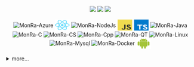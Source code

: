<!--Hello
<h2><img src="https://emojis.slackmojis.com/emojis/images/1531849430/4246/blob-sunglasses.gif?1531849430" width="30"/> Hi 👋 , I'm MonRá! <img src="https://media.giphy.com/media/12oufCB0MyZ1Go/giphy.gif" width="50"></h2>
-->

<div>
  </p>
  <div align="center">
   <a href="https://www.facebook.com/ramon.chaib" target="_blank"><img src="https://img.shields.io/badge/-Facebook-%230077B5?style=for-the-badge&logo=facebook&logoColor=white" target="_blank"></a> 
  <a href="https://www.instagram.com/monrapps/" target="_blank"><img src="https://img.shields.io/badge/-Instagram-%23E4405F?style=for-the-badge&logo=instagram&logoColor=white" target="_blank"></a>
  <a href="https://www.linkedin.com/in/ramon-chaib-27007635/" target="_blank"><img src="https://img.shields.io/badge/-LinkedIn-%230077B5?style=for-the-badge&logo=linkedin&logoColor=white" target="_blank"></a>   
</div>
  
 <div style="display: inline_block" align="center"><br>
  <img align="center" alt="MonRa-Azure" height="30" width="40" src="https://cdn.jsdelivr.net/gh/devicons/devicon/icons/azure/azure-original.svg">
  <img align="center" alt="MonRa-React" height="30" width="40" src="https://raw.githubusercontent.com/devicons/devicon/master/icons/react/react-original.svg">
  <img align="center" alt="MonRa-NodeJs" height="30" width="40" src="https://cdn.jsdelivr.net/gh/devicons/devicon/icons/nodejs/nodejs-original.svg">
  <img align="center" alt="MonRa-Js" height="30" width="40" src="https://raw.githubusercontent.com/devicons/devicon/master/icons/javascript/javascript-original.svg">     <img align="center" alt="MonRa-Ts" height="30" width="40" src="https://raw.githubusercontent.com/devicons/devicon/master/icons/typescript/typescript-original.svg">
  <img align="center" alt="MonRa-Java" height="30" width="40" src="https://cdn.jsdelivr.net/gh/devicons/devicon/icons/java/java-original.svg">
  <img align="center" alt="MonRa-C" height="30" width="40" src="https://cdn.jsdelivr.net/gh/devicons/devicon/icons/c/c-original.svg">
  <img align="center" alt="MonRa-CS" height="30" width="40" src="https://cdn.jsdelivr.net/gh/devicons/devicon/icons/csharp/csharp-original.svg">
  <img align="center" alt="MonRa-Cpp" height="30" width="40" src="https://cdn.jsdelivr.net/gh/devicons/devicon/icons/cplusplus/cplusplus-original.svg">
  <img align="center" alt="MonRa-QT" height="30" width="40" src="https://cdn.jsdelivr.net/gh/devicons/devicon/icons/qt/qt-original.svg">
  <img align="center" alt="MonRa-Linux" height="30" width="40" src="https://cdn.jsdelivr.net/gh/devicons/devicon/icons/linux/linux-original.svg">
  <img align="center" alt="MonRa-Mysql" height="30" width="40" src="https://cdn.jsdelivr.net/gh/devicons/devicon/icons/mysql/mysql-original.svg">
  <img align="center" alt="MonRa-Docker" height="30" width="40" src="https://cdn.jsdelivr.net/gh/devicons/devicon/icons/docker/docker-original.svg">  
  <img align="center" alt="MonRa-Android" height="30" width="40" src="https://github.com/devicons/devicon/blob/master/icons/android/android-original.svg">
  
</div>
</a>

</br>
<!--
[![github activity graph](https://activity-graph.herokuapp.com/graph?username=monrapps&theme=chartreuse-dark)](https://github.com/monrapps/)
-->
<div>
<details>
      <summary>more...</summary>
      
<!--
### <img src="https://media.giphy.com/media/VgCDAzcKvsR6OM0uWg/giphy.gif" width="50"> A little more about me...  

```javascript
const monra = {
    pronouns: "He" | "Him",
    code: ["any"],
    askMeAbout: ["any"],
    technologies: {
        backEnd: {
            js: ["any"],
        },
        mobileApp: {
            native: ["Android Development"]
        },
        devOps: ["AWS", "Docker🐳", "Route53", "Nginx"],
        databases: ["mongo", "MySql", "sqlite"],
        misc: ["Firebase", "Socket.IO", "selenium", "open-cv", "php", "SuiteApp"]
    },
    architecture: ["Serverless Architecture", "Progressive web applications", "Single page applications"],
    currentFocus: "Building Robots to ease opertations",
    funFact: "There are two ways to write error-free programs; only the third one works"
};
```
-->

---
<!--START_SECTION:waka-->
![Code Time](http://img.shields.io/badge/Code%20Time-921%20hrs%2041%20mins-blue)

![Profile Views](http://img.shields.io/badge/Profile%20Views-0-blue)

![Lines of code](https://img.shields.io/badge/From%20Hello%20World%20I%27ve%20Written-3.1%20million%20lines%20of%20code-blue)

**🐱 My GitHub Data** 

> 📦 43.5 kB Used in GitHub's Storage 
 > 
> 🏆 2,251 Contributions in the Year 2024
 > 
> 🚫 Not Opted to Hire
 > 
> 📜 23 Public Repositories 
 > 
> 🔑 18 Private Repositories 
 > 
**I'm an Early 🐤** 

```text
🌞 Morning                8616 commits        █████████░░░░░░░░░░░░░░░░   35.28 % 
🌆 Daytime                11362 commits       ████████████░░░░░░░░░░░░░   46.52 % 
🌃 Evening                3687 commits        ████░░░░░░░░░░░░░░░░░░░░░   15.10 % 
🌙 Night                  760 commits         █░░░░░░░░░░░░░░░░░░░░░░░░   03.11 % 
```
📅 **I'm Most Productive on Thursday** 

```text
Monday                   4534 commits        █████░░░░░░░░░░░░░░░░░░░░   18.56 % 
Tuesday                  4562 commits        █████░░░░░░░░░░░░░░░░░░░░   18.68 % 
Wednesday                4723 commits        █████░░░░░░░░░░░░░░░░░░░░   19.34 % 
Thursday                 5176 commits        █████░░░░░░░░░░░░░░░░░░░░   21.19 % 
Friday                   3244 commits        ███░░░░░░░░░░░░░░░░░░░░░░   13.28 % 
Saturday                 1279 commits        █░░░░░░░░░░░░░░░░░░░░░░░░   05.24 % 
Sunday                   907 commits         █░░░░░░░░░░░░░░░░░░░░░░░░   03.71 % 
```


📊 **This Week I Spent My Time On** 

```text
🕑︎ Time Zone: America/Sao_Paulo

💬 Programming Languages: 
TypeScript               5 hrs 51 mins       ████████████░░░░░░░░░░░░░   46.87 % 
Markdown                 2 hrs 57 mins       ██████░░░░░░░░░░░░░░░░░░░   23.62 % 
Bash                     1 hr 12 mins        ██░░░░░░░░░░░░░░░░░░░░░░░   09.66 % 
Other                    1 hr 8 mins         ██░░░░░░░░░░░░░░░░░░░░░░░   09.16 % 
Docker                   32 mins             █░░░░░░░░░░░░░░░░░░░░░░░░   04.30 % 

🔥 Editors: 
VS Code                  12 hrs 30 mins      █████████████████████████   100.00 % 

🐱‍💻 Projects: 
wlm-frontend             5 hrs 46 mins       ████████████░░░░░░░░░░░░░   46.20 % 
Markdown                 2 hrs 42 mins       █████░░░░░░░░░░░░░░░░░░░░   21.65 % 
gww-v6i                  1 hr 3 mins         ██░░░░░░░░░░░░░░░░░░░░░░░   08.44 % 
crypto-manager           45 mins             ██░░░░░░░░░░░░░░░░░░░░░░░   06.02 % 
wlm-infra                40 mins             █░░░░░░░░░░░░░░░░░░░░░░░░   05.45 % 

💻 Operating System: 
WSL                      9 hrs 33 mins       ███████████████████░░░░░░   76.38 % 
Windows                  2 hrs 57 mins       ██████░░░░░░░░░░░░░░░░░░░   23.62 % 
```

**I Mostly Code in C** 

```text
C                        14 repos            █████░░░░░░░░░░░░░░░░░░░░   20.90 % 
C++                      10 repos            ████░░░░░░░░░░░░░░░░░░░░░   14.93 % 
HTML                     6 repos             ██░░░░░░░░░░░░░░░░░░░░░░░   08.96 % 
Python                   4 repos             █░░░░░░░░░░░░░░░░░░░░░░░░   05.97 % 
Shell                    3 repos             █░░░░░░░░░░░░░░░░░░░░░░░░   04.48 % 
```



**Timeline**

![Lines of Code chart](https://raw.githubusercontent.com/monrapps/monrapps/master/assets/bar_graph.png)


 Last Updated on 05/11/2024 06:36:53 UTC
<!--END_SECTION:waka-->
